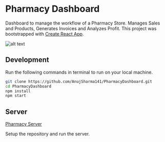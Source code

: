 # Pharmacy Dashboard

Dashboard to manage the workflow of a Pharmacy Store. Manages Sales and Products, Generates Invoices and Analyzes Profit.
This project was bootstrapped with [Create React App](https://github.com/facebook/create-react-app).

![alt text](https://i.ibb.co/qWLjGzY/screely-1608494547075.png)


## Development

Run the following commands in terminal to run on your local machine.

```bash 
git clone https://github.com/AnujSharma141/PharmacyDashboard.git
cd PharmacyDashboard
npm install
npm start
```

## Server

[Pharmacy Server](https://github.com/AnujSharma141/PharmacyBackend)

Setup the repository and run the server.
